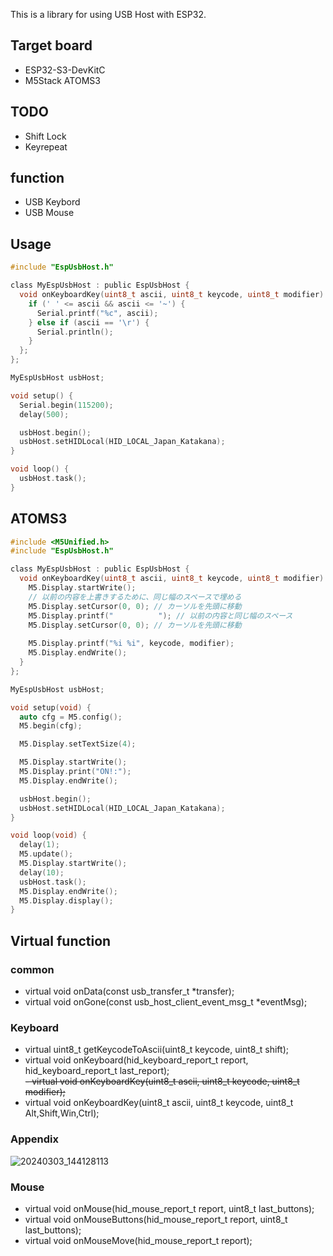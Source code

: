 This is a library for using USB Host with ESP32.

## Target board
- ESP32-S3-DevKitC
- M5Stack ATOMS3

## TODO
- Shift Lock
- Keyrepeat 


## function
- USB Keybord
- USB Mouse

## Usage
```c
#include "EspUsbHost.h"

class MyEspUsbHost : public EspUsbHost {
  void onKeyboardKey(uint8_t ascii, uint8_t keycode, uint8_t modifier) {
    if (' ' <= ascii && ascii <= '~') {
      Serial.printf("%c", ascii);
    } else if (ascii == '\r') {
      Serial.println();
    }
  };
};

MyEspUsbHost usbHost;

void setup() {
  Serial.begin(115200);
  delay(500);

  usbHost.begin();
  usbHost.setHIDLocal(HID_LOCAL_Japan_Katakana);
}

void loop() {
  usbHost.task();
}
```

## ATOMS3
```c
#include <M5Unified.h>
#include "EspUsbHost.h"

class MyEspUsbHost : public EspUsbHost {
  void onKeyboardKey(uint8_t ascii, uint8_t keycode, uint8_t modifier) {
    M5.Display.startWrite();
    // 以前の内容を上書きするために、同じ幅のスペースで埋める
    M5.Display.setCursor(0, 0); // カーソルを先頭に移動
    M5.Display.printf("          "); // 以前の内容と同じ幅のスペース
    M5.Display.setCursor(0, 0); // カーソルを先頭に移動
 
    M5.Display.printf("%i %i", keycode, modifier);
    M5.Display.endWrite();
  }
};

MyEspUsbHost usbHost;

void setup(void) {
  auto cfg = M5.config();
  M5.begin(cfg);

  M5.Display.setTextSize(4);

  M5.Display.startWrite();
  M5.Display.print("ON!:");
  M5.Display.endWrite();

  usbHost.begin();
  usbHost.setHIDLocal(HID_LOCAL_Japan_Katakana);
}

void loop(void) {
  delay(1);
  M5.update();
  M5.Display.startWrite();
  delay(10);
  usbHost.task();
  M5.Display.endWrite();
  M5.Display.display();
}


```

## Virtual function

### common

- virtual void onData(const usb_transfer_t *transfer);
- virtual void onGone(const usb_host_client_event_msg_t *eventMsg);

### Keyboard

- virtual uint8_t getKeycodeToAscii(uint8_t keycode, uint8_t shift);  
- virtual void onKeyboard(hid_keyboard_report_t report, hid_keyboard_report_t last_report);  
~~- virtual void onKeyboardKey(uint8_t ascii, uint8_t keycode, uint8_t modifier);~~  
- virtual void onKeyboardKey(uint8_t ascii, uint8_t keycode, uint8_t Alt,Shift,Win,Ctrl);  

### Appendix
![20240303_144128113](https://github.com/bringitp/EspUsbHost/assets/141851166/1bab59ca-f9b2-4772-b1e2-0ec7599a4230)


### Mouse

- virtual void onMouse(hid_mouse_report_t report, uint8_t last_buttons);
- virtual void onMouseButtons(hid_mouse_report_t report, uint8_t last_buttons);
- virtual void onMouseMove(hid_mouse_report_t report);


